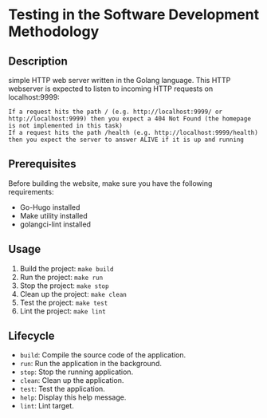 # Testing in the Software Development Methodology

## Description

simple HTTP web server written in the Golang language.
This HTTP webserver is expected to listen to incoming HTTP requests on localhost:9999:

    If a request hits the path / (e.g. http://localhost:9999/ or http://localhost:9999) then you expect a 404 Not Found (the homepage is not implemented in this task)
    If a request hits the path /health (e.g. http://localhost:9999/health) then you expect the server to answer ALIVE if it is up and running

## Prerequisites

Before building the website, make sure you have the following requirements:

- Go-Hugo installed
- Make utility installed
- golangci-lint installed

## Usage
1. Build the project: `make build`
2. Run the project: `make run`
3. Stop the project: `make stop`
4. Clean up the project: `make clean`
5. Test the project: `make test`
6. Lint the project: `make lint`

## Lifecycle

- `build`: Compile the source code of the application.
- `run`: Run the application in the background.
- `stop`: Stop the running application.
- `clean`: Clean up the application.
- `test`: Test the application.
- `help`: Display this help message.
- `lint`: Lint target.
